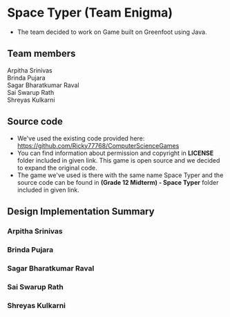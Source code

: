 # Space Typer (Team Enigma)

- The team decided to work on Game built on Greenfoot using Java.

## Team members
Arpitha Srinivas<br>
Brinda Pujara<br>
Sagar Bharatkumar Raval<br>
Sai Swarup Rath<br>
Shreyas Kulkarni

## Source code
- We've used the existing code provided here: https://github.com/Ricky77768/ComputerScienceGames
- You can find information about permission and copyright in **LICENSE** folder included in given link. This game is open source and we decided to expand the original code.
- The game we've used is there with the same name Space Typer and the source code can be found in **(Grade 12 Midterm) - Space Typer** folder included in given link. 

## Design Implementation Summary
### Arpitha Srinivas
### Brinda Pujara
### Sagar Bharatkumar Raval
### Sai Swarup Rath
### Shreyas Kulkarni
